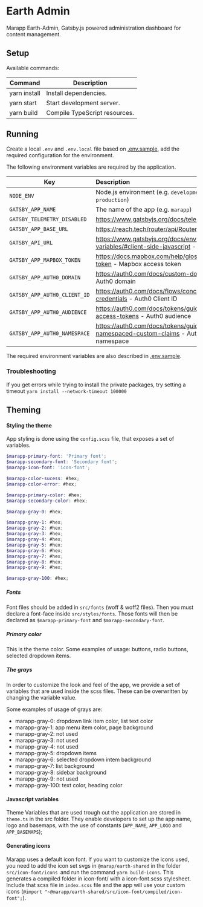 # Earth Admin

Marapp Earth-Admin, Gatsby.js powered administration dashboard for content management.

## Setup

Available commands:

| Command                   | Description                    |
| ------------------------- | ------------------------------ |
| yarn install              | Install dependencies.          |
| yarn start                | Start development server.      |
| yarn build                | Compile TypeScript resources.  |

## Running

Create a local `.env` and `.env.local` file based on [.env.sample](.env.sample), add the required configuration for the environment.

The following environment variables are required by the application.

| **Key** | **Description** |
| ------------- |:----------------|
| `NODE_ENV` | Node.js environment (e.g. `development`, `production`) |
| `GATSBY_APP_NAME` | The name of the app (e.g. `marapp`) |
| `GATSBY_TELEMETRY_DISABLED` |  https://www.gatsbyjs.org/docs/telemetry/ |
| `GATSBY_APP_BASE_URL` | https://reach.tech/router/api/Router - `basepath` |
| `GATSBY_API_URL` | https://www.gatsbyjs.org/docs/environment-variables/#client-side-javascript - API URL |
| `GATSBY_APP_MAPBOX_TOKEN` | https://docs.mapbox.com/help/glossary/access-token - Mapbox access token |
| `GATSBY_APP_AUTH0_DOMAIN` | https://auth0.com/docs/custom-domains - Auth0 domain |
| `GATSBY_APP_AUTH0_CLIENT_ID`| https://auth0.com/docs/flows/concepts/client-credentials - Auth0 Client ID |
| `GATSBY_APP_AUTH0_AUDIENCE` | https://auth0.com/docs/tokens/guides/get-access-tokens - Auth0 audience |
| `GATSBY_APP_AUTH0_NAMESPACE` | https://auth0.com/docs/tokens/guides/create-namespaced-custom-claims - Auth0 namespace |

The required environment variables are also described in [.env.sample](.env.sample).

### Troubleshooting
If you get errors while trying to install the private packages, try setting a timeout
```yarn install --network-timeout 100000```

## Theming

#### Styling the theme
App styling is done using the `config.scss` file, that exposes a set of variables.

```scss
$marapp-primary-font: 'Primary font';
$marapp-secondary-font: 'Secondary font';
$marapp-icon-font: 'icon-font';

$marapp-color-sucess: #hex;
$marapp-color-error: #hex;

$marapp-primary-color: #hex;
$marapp-secondary-color: #hex;

$marapp-gray-0: #hex;

$marapp-gray-1: #hex;
$marapp-gray-2: #hex;
$marapp-gray-3: #hex;
$marapp-gray-4: #hex;
$marapp-gray-5: #hex;
$marapp-gray-6: #hex;
$marapp-gray-7: #hex;
$marapp-gray-8: #hex;
$marapp-gray-9: #hex;

$marapp-gray-100: #hex;
```
##### Fonts
Font files should be added in `src/fonts` (woff & woff2 files). Then you must declare a font-face inside `src/styles/fonts`.
Those fonts will then be declared as `$marapp-primary-font` and `$marapp-secondary-font`.

##### Primary color
This is the theme color. Some examples of usage: buttons, radio buttons, selected dropdown items.

##### The grays
In order to customize the look and feel of the app, we provide a set of variables that are used inside the scss files.
These can be overwritten by changing the variable value.

Some examples of usage of grays are:

- marapp-gray-0: dropdown link item color, list text color
- marapp-gray-1: app menu item color, page background
- marapp-gray-2: not used
- marapp-gray-3: not used
- marapp-gray-4: not used
- marapp-gray-5: dropdown items
- marapp-gray-6: selected dropdown intem background
- marapp-gray-7: list background
- marapp-gray-8: sidebar background
- marapp-gray-9:  not used
- marapp-gray-100: text color, heading color

#### Javascript variables

Theme Variables that are used trough out the application are stored in `theme.ts` in the src folder.
They enable developers to set up the app name, logo and basemaps, with the use of constants
(`APP_NAME`, `APP_LOGO` and `APP_BASEMAPS`);

#### Generating icons

Marapp uses a default icon font. If you want to customize the icons used, you need to add the icon set svgs in
`@marap/earth-shared` in the folder `src/icon-font/icons `and run the command `yarn build-icons`. This generates a compiled folder in icon-font/ with a icon-font.scss
stylesheet. Include that scss file in `index.scss` file and the app will use your custom icons
(`@import "~@marapp/earth-shared/src/icon-font/compiled/icon-font";`).
